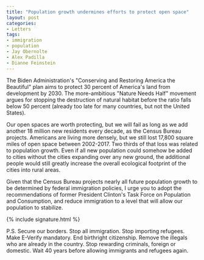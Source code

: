 ```yaml
---
title: "Population growth undermines efforts to protect open space"
layout: post
categories:
- Letters
tags:
- immigration
- population
- Jay Obernolte
- Alex Padilla
- Dianne Feinstein
---
```


The Biden Administration's "Conserving and Restoring America the Beautiful" plan aims to protect 30 percent of America's land from development by 2030. The more-ambitious "Nature Needs Half" movement argues for stopping the destruction of natural habitat before the ratio falls below 50 percent (already too late for many countries, but not the United States).

Our open spaces are worth protecting, but we will fail as long as we add another 18 million new residents every decade, as the Census Bureau projects. Americans are living more densely, but we still lost 17,800 square miles of open space between 2002-2017. Two thirds of that loss was related to population growth. Even if all new population could somehow be added to cities without the cities expanding over any new ground, the additional people would still greatly increase the overall ecological footprint of the cities into rural areas.

Given that the Census Bureau projects nearly all future population growth to be determined by federal immigration policies, I urge you to adopt the recommendations of former President Clinton's Task Force on Population and Consumption, and reduce immigration to a level that will allow our population to stabilize.

{% include signature.html %}

P.S. Secure our borders. Stop all immigration. Stop importing refugees. Make E-Verify mandatory. End birthright citizenship. Remove the illegals who are already in the country. Stop rewarding criminals, foreign or domestic. Wait 40 years before allowing immigrants and refugees again.